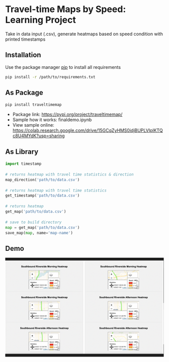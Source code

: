# Travel-time Maps by Speed: Learning Project

Take in data input (.csv), generate heatmaps based on speed condition with printed timestamps

## Installation

Use the package manager [pip](https://pip.pypa.io/en/stable/) to install all requirements

```bash
pip install -r /path/to/requirements.txt
```

## As Package

``` bash
pip install traveltimemap
```
- Package link: https://pypi.org/project/traveltimemap/
- Sample how it works: finaldemo.ipynb
- View sample online: https://colab.research.google.com/drive/15GCqZyHMS0idjBUPLVIplKTQc8U4MYdK?usp=sharing


## As Library

```python
import timestamp

# returns heatmap with travel time statistics & direction
map_direction('path/to/data.csv')

# returns heatmap with travel time statistics
get_timestamp('path/to/data.csv')

# returns heatmap
get_map('path/to/data.csv')

# save to build directory
map = get_map('path/to/data.csv')
save_map(map, name='map-name')
```
## Demo


<img width="1264" alt="demo" src="./demo.png">




